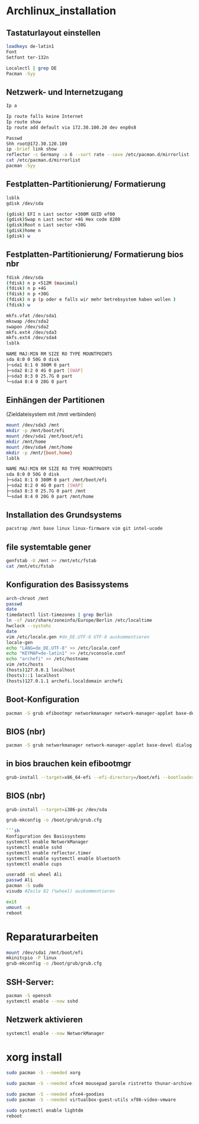 # Archlinux_installation


## Tastaturlayout einstellen
```sh
loadkeys de-latin1
Font
Setfont ter-132n
```

```sh
Localectl | grep DE
Pacman -Syy
```

## Netzwerk- und Internetzugang
```sh
Ip a

Ip route falls keine Internet
Ip route show
Ip route add default via 172.30.100.20 dev enp0s8
```

```sh
Passwd
Shh root@172.30.120.109
ip -brief link show
reflector -c Germany -a 6 --sort rate --save /etc/pacman.d/mirrorlist
cat /etc/pacman.d/mirrorlist
pacman -Syy
```

## Festplatten-Partitionierung/ Formatierung
```sh
lsblk
gdisk /dev/sda
```

```sh
(gdisk) EFI n Last sector +300M GUID ef00
(gdisk)Swap n Last sector +4G Hex code 8200
(gdisk)Root n Last sector +30G
(gdisk)home n
(gdisk) w
```

## Festplatten-Partitionierung/ Formatierung bios nbr
```sh
fdisk /dev/sda
(fdisk) n p +512M (maximal)
(fdisk) n p +4G
(fdisk) n p +30G
(fdisk) n p (p oder e falls wir mehr betrebsystem haben wollen )
(fdisk) w
```

```sh
mkfs.vfat /dev/sda1
mkswap /dev/sda2
swapon /dev/sda2
mkfs.ext4 /dev/sda3
mkfs.ext4 /dev/sda4
lsblk
```

```sh
NAME MAJ:MIN RM SIZE RO TYPE MOUNTPOINTS
sda 8:0 0 50G 0 disk
├─sda1 8:1 0 300M 0 part
├─sda2 8:2 0 4G 0 part [SWAP]
├─sda3 8:3 0 25.7G 0 part
└─sda4 8:4 0 20G 0 part
```

## Einhängen der Partitionen
(Zieldateisystem mit /mnt verbinden)
```sh
mount /dev/sda3 /mnt
mkdir -p /mnt/boot/efi
mount /dev/sda1 /mnt/boot/efi
mkdir /mnt/home
mount /dev/sda4 /mnt/home
mkdir -p /mnt/{boot,home}
lsblk
```

```sh
NAME MAJ:MIN RM SIZE RO TYPE MOUNTPOINTS
sda 8:0 0 50G 0 disk
├─sda1 8:1 0 300M 0 part /mnt/boot/efi
├─sda2 8:2 0 4G 0 part [SWAP]
├─sda3 8:3 0 25.7G 0 part /mnt
└─sda4 8:4 0 20G 0 part /mnt/home
```

## Installation des Grundsystems

```sh
pacstrap /mnt base linux linux-firmware vim git intel-ucode
```

## file systemtable gener
```sh
genfstab -U /mnt >> /mnt/etc/fstab
cat /mnt/etc/fstab
```

## Konfiguration des Basissystems

```sh
arch-chroot /mnt
passwd
date
timedatectl list-timezones | grep Berlin
ln -sf /usr/share/zoneinfo/Europe/Berlin /etc/localtime
hwclock --systohc
date
vim /etc/locale.gen #de_DE.UTF-8 UTF-8 auskommentieren
locale-gen
echo "LANG=de_DE.UTF-8" >> /etc/locale.conf
echo "KEYMAP=de-latin1" >> /etc/vconsole.conf
echo "archefi" >> /etc/hostname
vim /etc/hosts
(hosts)127.0.0.1 localhost
(hosts)::1 localhost
(hosts)127.0.1.1 archefi.localdomain archefi
```

## Boot-Konfiguration
```sh
pacman -S grub efibootmgr networkmanager network-manager-applet base-devel dialog mtools dosfstools wpa_supplicant reflector linux-headers xdg-utils xdg-user-dirs rsync inetutils dnsutils nfs-utils gvfs gvfs-smb openssh xf86-video-intel bluez bluez-utils cups hplip pulseaudio alsa-utils pavucontrol terminus-font
```

## BIOS (nbr)
```sh
pacman -S grub networkmanager network-manager-applet base-devel dialog mtools dosfstools wpa_supplicant reflector linux-headers cups hplip xdg-utils xdg-user-dirs rsync inetutils dnsutils nfs-utils gvfs gvfs-smb openssh xf86-video-intel bluez bluez-utils pulseaudio alsa-utils pavucontrol terminus-font
```

## in bios brauchen kein efibootmgr
```sh
grub-install --target=x86_64-efi --efi-directory=/boot/efi --bootloader-id=GRUB
```

## BIOS (nbr)
```sh
grub-install --target=i386-pc /dev/sda
```

```sh
grub-mkconfig -o /boot/grub/grub.cfg

```sh
Konfiguration des Basissystems
systemctl enable NetworkManager
systemctl enable sshd
systemctl enable reflector.timer
systemctl enable systemctl enable bluetooth
systemctl enable cups
```

```sh
useradd -mG wheel Ali
passwd Ali
pacman -S sudo
visudo #Zeile 82 (%wheel) auskommentieren
```

```sh
exit
umount -a
reboot
```

# Reparaturarbeiten
```sh
mount /dev/sda1 /mnt/boot/efi
mkinitcpio -P linux
grub-mkconfig -o /boot/grub/grub.cfg
```

## SSH-Server:
```sh
pacman -S openssh
systemctl enable --now sshd
```

## Netzwerk aktivieren
```sh
systemctl enable --now NetworkManager
```

# xorg install

```sh
sudo pacman -S --needed xorg

sudo pacman -S --needed xfce4 mousepad parole ristretto thunar-archive-plugin thunar-media-tags-plugin xfce4-battery-plugin xfce4-datetime-plugin xfce4-mount-plugin xfce4-netload-plugin xfce4-notifyd xfce4-pulseaudio-plugin xfce4-screensaver xfce4-taskmanager xfce4-wavelan-plugin xfce4-weather-plugin xfce4-whiskermenu-plugin xfce4-xkb-plugin file-roller network-manager-applet leafpad epdfview galculator lightdm lightdm-gtk-greeter lightdm-gtk-greeter-settings capitaine-cursors arc-gtk-theme xdg-user-dirs-gtk

sudo pacman -S --needed xfce4-goodies
sudo pacman -S --needed virtualbox-guest-utils xf86-video-vmware

sudo systemctl enable lightdm
reboot

```




